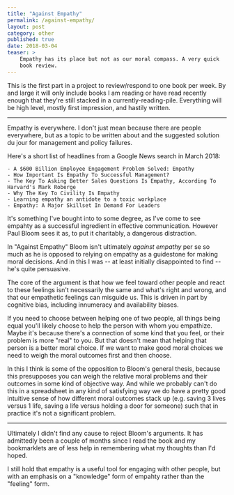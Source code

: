 ```yaml
---
title: "Against Empathy"
permalink: /against-empathy/
layout: post
category: other
published: true
date: 2018-03-04 
teaser: >
    Empathy has its place but not as our moral compass. A very quick
    book review.
---
```


This is the first part in a project to review/respond to one book per week. By and large
it will only include books I am reading or have read recently enough that they're still
stacked in a currently-reading-pile. Everything will be high level, mostly first impression,
and hastily written.

------

Empathy is everywhere. I don't just mean because there are people everywhere, but as a
topic to be written about and the suggested solution du jour for management and policy failures.

Here's a short list of headlines from a Google News search in March 2018:

    - A $600 Billion Employee Engagement Problem Solved: Empathy
    - How Important Is Empathy To Successful Management?
    - The Key To Asking Better Sales Questions Is Empathy, According To Harvard's Mark Roberge
    - Why The Key To Civility Is Empathy
    - Learning empathy an antidote to a toxic workplace
    - Empathy: A Major Skillset In Demand For Leaders

It's something I've bought into to some degree, as I've come to see empahty as a
successful ingredient in effective communication. However Paul Bloom sees it as, to put it
charitably, a dangerous distraction.

In "Against Empathy" Bloom isn't ultimately *against empathy* per se so much as he is
opposed to relying on empathy as a guidestone for making moral decisions. And in this I was
 -- at least initially disappointed to find -- he's quite persuasive. 

 The core of the argument is that how we feel toward other people and react to these
 feelings isn't necessarily the same and what's right and wrong, and that our empathetic
 feelings can misguide us. This is driven in part by cognitive bias, including innumeracy and
 availability biases.

 If you need to choose between helping one of two people, all things being equal you'll likely
 choose to help the person with whom you empathize. Maybe it's because there's a connection
 of some kind that you feel, or their problem is more "real" to you. But that doesn't mean
 that helping that person is a better moral choice. If we want to make good moral choices
 we need to weigh the moral outcomes first and then choose.

 In this I think is some of the opposition to Bloom's general thesis, because this presupposes
 you can weigh the relative moral problems and their outcomes in some kind of objective way.
 And while we probably can't do this in a spreadsheet in any kind of satisfying way we do
 have a pretty good intuitive sense of how different moral outcomes stack up (e.g. saving 3 lives
 versus 1 life, saving a life versus holding a door for someone) such that in practice
 it's not a significant problem.

------

Ultimately I didn't find any cause to reject Bloom's arguments. It has admittedly been a couple
of months since I read the book and my bookmarklets are of less help in remembering what my
thoughts than I'd hoped.

I still hold that empathy is a useful tool for engaging with other people, but with an
emphasis on a "knowledge" form of empahty rather than the "feeling" form.
